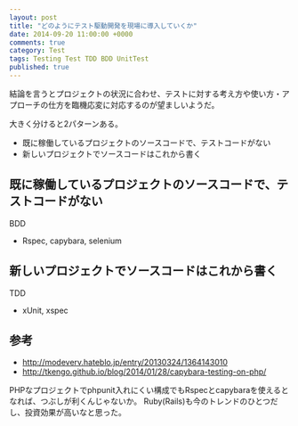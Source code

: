 ```yaml
---
layout: post
title: "どのようにテスト駆動開発を現場に導入していくか"
date: 2014-09-20 11:00:00 +0000
comments: true
category: Test
tags: Testing Test TDD BDD UnitTest
published: true
---
```


結論を言うとプロジェクトの状況に合わせ、テストに対する考え方や使い方・アプローチの仕方を臨機応変に対応するのが望ましいようだ。

大きく分けると2パターンある。

+ 既に稼働しているプロジェクトのソースコードで、テストコードがない
+ 新しいプロジェクトでソースコードはこれから書く

## 既に稼働しているプロジェクトのソースコードで、テストコードがない

BDD

+ Rspec, capybara, selenium

## 新しいプロジェクトでソースコードはこれから書く

TDD

+ xUnit, xspec

## 参考

+ <http://modeverv.hateblo.jp/entry/20130324/1364143010>
+ <http://tkengo.github.io/blog/2014/01/28/capybara-testing-on-php/>

PHPなプロジェクトでphpunit入れにくい構成でもRspecとcapybaraを使えるとなれば、つぶしが利くんじゃないか。
Ruby(Rails)も今のトレンドのひとつだし、投資効果が高いなと思った。
